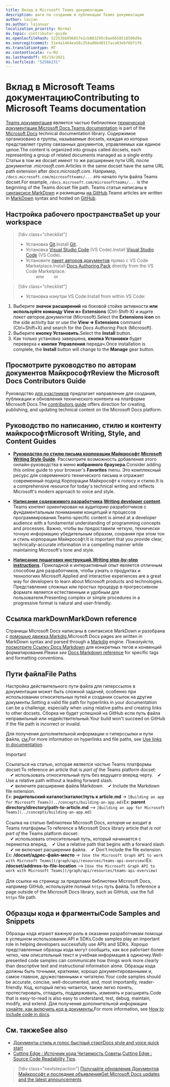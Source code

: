 ```yaml
---
title: Вклад в Microsoft Teams документацию
description: шаги по созданию и публикации Teams документации
author: laujan
ms.author: lajanuar
localization_priority: Normal
ms.topic: contributor-guide
ms.openlocfilehash: 52253bb096857e2cb883295c8ae6b58518506d9a
ms.sourcegitcommit: 51e4a1464ea58c254ad6bd0317aca03ebf6bf1f6
ms.translationtype: MT
ms.contentlocale: ru-RU
ms.lasthandoff: 05/19/2021
ms.locfileid: "52566231"
---
```

# <a name="contributing-to-microsoft-teams-documentation"></a><span data-ttu-id="2481b-103">Вклад в Microsoft Teams документацию</span><span class="sxs-lookup"><span data-stu-id="2481b-103">Contributing to Microsoft Teams documentation</span></span>

<span data-ttu-id="2481b-104">[Teams документация](/microsoftteams/platform/overview) является частью библиотеки [технической документации Microsoft Docs.](https://docs.microsoft.com/)</span><span class="sxs-lookup"><span data-stu-id="2481b-104">[Teams documentation](/microsoftteams/platform/overview) is part of the [Microsoft Docs](https://docs.microsoft.com/) technical documentation library.</span></span> <span data-ttu-id="2481b-105">Содержимое организовано в группы, называемые docsets, каждая из которых представляет группу связанных документов, управляемых как единое целое.</span><span class="sxs-lookup"><span data-stu-id="2481b-105">The content is organized into groups called docsets, each representing a group of related documents managed as a single entity.</span></span> <span data-ttu-id="2481b-106">Статьи в том же docset имеют то же расширение пути URL *после документов <span></span> .microsoft.com*.</span><span class="sxs-lookup"><span data-stu-id="2481b-106">Articles in the same docset have the same URL path extension after *docs<span></span>.microsoft.com*.</span></span>  <span data-ttu-id="2481b-107">Например, `/docs.microsoft.com/microsoftteams/...` это начало пути файла Teams docset.</span><span class="sxs-lookup"><span data-stu-id="2481b-107">For example,  `/docs.microsoft.com/microsoftteams/...`   is the beginning of the Teams docset file path.</span></span> <span data-ttu-id="2481b-108">Teams статьи написаны в [синтаксисе MarkDown](#markdown-reference) и размещены [на GitHub](https://github.com/MicrosoftDocs/msteams-docs/tree/master/msteams-platform).</span><span class="sxs-lookup"><span data-stu-id="2481b-108">Teams articles are written in  [MarkDown](#markdown-reference) syntax and hosted on [GitHub](https://github.com/MicrosoftDocs/msteams-docs/tree/master/msteams-platform).</span></span>

## <a name="set-up-your-workspace"></a><span data-ttu-id="2481b-109">Настройка рабочего пространства</span><span class="sxs-lookup"><span data-stu-id="2481b-109">Set up your workspace</span></span>

> [!div class="checklist"]
>
> * <span data-ttu-id="2481b-110">Установка [Git](https://git-scm.com/book/en/v2/Getting-Started-Installing-Git).</span><span class="sxs-lookup"><span data-stu-id="2481b-110">Install [Git](https://git-scm.com/book/en/v2/Getting-Started-Installing-Git).</span></span>
> * <span data-ttu-id="2481b-111">Установка [Visual Studio Code](https://code.visualstudio.com/) (VS Code).</span><span class="sxs-lookup"><span data-stu-id="2481b-111">Install [Visual Studio Code](https://code.visualstudio.com/) (VS Code).</span></span>
> * <span data-ttu-id="2481b-112">Установите [пакет авторов документов](https://marketplace.visualstudio.com/items?itemName=docsmsft.docs-authoring-pack) прямо с VS Code Marketplace.</span><span class="sxs-lookup"><span data-stu-id="2481b-112">Install [Docs Authoring Pack](https://marketplace.visualstudio.com/items?itemName=docsmsft.docs-authoring-pack) directly from the VS Code Marketplace.</span></span>
<br><span data-ttu-id="2481b-113">&emsp;&emsp; или</span><span class="sxs-lookup"><span data-stu-id="2481b-113">&emsp;&emsp; or</span></span>

> [!div class="checklist"]
>
> * <span data-ttu-id="2481b-114">Установка изнутри VS Code:</span><span class="sxs-lookup"><span data-stu-id="2481b-114">Install from within VS Code:</span></span>

   1. <span data-ttu-id="2481b-115">Выберите **значок расширений** на боковой стойке активности **или используйте команду View и> Extensions** (Ctrl-Shift-X) и ищите *пакет авторов документов* (Microsoft).</span><span class="sxs-lookup"><span data-stu-id="2481b-115">Select the **Extensions icon** on the side activity bar or use the **View => Extensions** command (Ctrl+Shift+X) and search for the *Docs Authoring Pack* (Microsoft).</span></span>
   1. <span data-ttu-id="2481b-116">Выберите **кнопку Установить.**</span><span class="sxs-lookup"><span data-stu-id="2481b-116">Select the **Install** button.</span></span>
   1. <span data-ttu-id="2481b-117">Как только установка завершена, **кнопка Установки** будет переверха к **кнопке Управления** передач.</span><span class="sxs-lookup"><span data-stu-id="2481b-117">Once installation is complete, the **Install** button will change to the **Manage** gear button.</span></span>

## <a name="review-the-microsoft-docs-contributors-guide"></a><span data-ttu-id="2481b-118">Просмотрите руководство по авторам документов Майкрософт</span><span class="sxs-lookup"><span data-stu-id="2481b-118">Review the Microsoft Docs Contributors Guide</span></span>

<span data-ttu-id="2481b-119">Руководство [для участников](/contribute) предлагает направление для создания, публикации и обновления технического контента на платформе Microsoft Docs.</span><span class="sxs-lookup"><span data-stu-id="2481b-119">The [contributors guide](/contribute) offers direction for creating, publishing, and updating technical content on the Microsoft Docs platform.</span></span>

## <a name="microsoft-writing-style-and-content-guides"></a><span data-ttu-id="2481b-120">Руководство по написанию, стилю и контенту майкрософт</span><span class="sxs-lookup"><span data-stu-id="2481b-120">Microsoft Writing, Style, and Content Guides</span></span>

* <span data-ttu-id="2481b-121">**[Руководство по стилю письма корпорации Майкрософт](/style-guide/welcome)**.</span><span class="sxs-lookup"><span data-stu-id="2481b-121">**[Microsoft Writing Style Guide](/style-guide/welcome)**.</span></span> <span data-ttu-id="2481b-122">Рассмотрите возможность добавления этого онлайн-руководства в меню **избранного браузера.**</span><span class="sxs-lookup"><span data-stu-id="2481b-122">Consider adding this online guide  to your browser's **Favorites** menu.</span></span> <span data-ttu-id="2481b-123">Это комплексный ресурс для современного технического письма и отражает современный подход Корпорации Майкрософт к голосу и стилю.</span><span class="sxs-lookup"><span data-stu-id="2481b-123">It is a comprehensive resource for today's technical writing and reflects Microsoft's modern approach to voice and style.</span></span>

* <span data-ttu-id="2481b-124">**[Написание содержимого разработчика](/style-guide/developer-content/)**.</span><span class="sxs-lookup"><span data-stu-id="2481b-124">**[Writing developer content](/style-guide/developer-content/)**.</span></span> <span data-ttu-id="2481b-125">Teams контент ориентирован на аудиторию разработчиков с фундаментальным пониманием концепций и процессов программирования.</span><span class="sxs-lookup"><span data-stu-id="2481b-125">Teams-specific content is aimed at a developer audience with a fundamental understanding of programming concepts and processes.</span></span> <span data-ttu-id="2481b-126">Важно, чтобы вы предоставили четкую, технически точную информацию убедительным образом, сохраняя при этом тон и стиль корпорации Майкрософт.</span><span class="sxs-lookup"><span data-stu-id="2481b-126">It is important that you provide clear, technically-accurate information in a compelling manner while maintaining Microsoft's tone and style.</span></span>

* <span data-ttu-id="2481b-127">**[Написание пошагових инструкций.](/style-guide/procedures-instructions/writing-step-by-step-instructions)**</span><span class="sxs-lookup"><span data-stu-id="2481b-127">**[Writing step-by-step instructions](/style-guide/procedures-instructions/writing-step-by-step-instructions)**.</span></span> <span data-ttu-id="2481b-128">Прикладной и интерактивный опыт является отличным способом для разработчиков, чтобы узнать о продуктах и технологиях Microsoft.</span><span class="sxs-lookup"><span data-stu-id="2481b-128">Applied and interactive experiences are a great way for developers to learn about Microsoft products and technologies.</span></span> <span data-ttu-id="2481b-129">Представление сложных или простых процедур в прогрессивном формате является естественным и удобным для пользователя.</span><span class="sxs-lookup"><span data-stu-id="2481b-129">Presenting complex or simple procedures in a progressive format is natural and user-friendly.</span></span>

## <a name="markdown-reference"></a><span data-ttu-id="2481b-130">Ссылка markDown</span><span class="sxs-lookup"><span data-stu-id="2481b-130">MarkDown reference</span></span>

 <span data-ttu-id="2481b-131">Страницы Microsoft Docs написаны в синтаксисе MarkDown и разобрана с [помощью движка Markdig.](https://github.com/lunet-io/markdig)</span><span class="sxs-lookup"><span data-stu-id="2481b-131">Microsoft Docs pages are written in MarkDown syntax and parsed through a [Markdig](https://github.com/lunet-io/markdig) engine.</span></span> <span data-ttu-id="2481b-132">*Пожалуйста,* [посмотрите Ссылку Docs Markdown](/contribute/markdown-reference) для конкретных тегов и конвенций форматирования.</span><span class="sxs-lookup"><span data-stu-id="2481b-132">Please *see* [Docs Markdown reference](/contribute/markdown-reference) for specific tags and formatting conventions.</span></span>

## <a name="file-paths"></a><span data-ttu-id="2481b-133">Пути файла</span><span class="sxs-lookup"><span data-stu-id="2481b-133">File Paths</span></span>

<span data-ttu-id="2481b-134">Настройка действительного пути файла для гиперссылок в документации может быть сложной задачей, особенно при использовании относительных путей и создании ссылок на другие документы.</span><span class="sxs-lookup"><span data-stu-id="2481b-134">Setting a valid file path for hyperlinks in your documentation can be a challenge, especially when using relative paths and creating links to other docsets.</span></span>  <span data-ttu-id="2481b-135">Сборка не будет успешной на GitHub если путь файла неправильный или недействительный.</span><span class="sxs-lookup"><span data-stu-id="2481b-135">Your build won't succeed on GitHub if the file path is incorrect or invalid.</span></span>

<span data-ttu-id="2481b-136">Для получения дополнительной информации о гиперссылки и пути файла, [см.](/contribute/how-to-write-links)</span><span class="sxs-lookup"><span data-stu-id="2481b-136">For more information on hyperlinks and file paths, see [Use links in documentation](/contribute/how-to-write-links).</span></span>

>[!IMPORTANT]
> <span data-ttu-id="2481b-137">Ссылаться на статью, которая *является частью* Teams платформы docset:</span><span class="sxs-lookup"><span data-stu-id="2481b-137">To reference an article that is *part of* the Teams platform docset:</span></span><br>
> <span data-ttu-id="2481b-138">&emsp;&#x2714; использовать относительный путь без ведущего вперед черту.</span><span class="sxs-lookup"><span data-stu-id="2481b-138">&emsp;&#x2714; Use a relative path without a leading forward slash.</span></span><br>
> <span data-ttu-id="2481b-139">&emsp;&#x2714; включите расширение файла Markdown.</span><span class="sxs-lookup"><span data-stu-id="2481b-139">&emsp;&#x2714; Include the Markdown file extension.</span></span><br>
><span data-ttu-id="2481b-140">Ex:  **родительский каталог/каталог/путь к article.md** -> `[Building an app for Microsoft Teams](../concepts/building-an-app.md)`</span><span class="sxs-lookup"><span data-stu-id="2481b-140">Ex:  **parent directory/directory/path-to-article.md** —> `[Building an app for Microsoft Teams](../concepts/building-an-app.md)`</span></span> <br><br>
> <span data-ttu-id="2481b-141">Ссылка на статью библиотеки Microsoft Docs, *которая не входит в* Teams платформы:</span><span class="sxs-lookup"><span data-stu-id="2481b-141">To reference a Microsoft Docs library article that *is not part of* the Teams platform docset:</span></span><br>
> <span data-ttu-id="2481b-142">&emsp;&#x2714; использовать относительный путь, который начинается с перемотка вперед.</span><span class="sxs-lookup"><span data-stu-id="2481b-142">&emsp;&#x2714; Use a relative path that begins with a forward slash.</span></span><br>
> <span data-ttu-id="2481b-143">&emsp;&#x2714; не включает расширение файла.</span><span class="sxs-lookup"><span data-stu-id="2481b-143">&emsp;&#x2714; Don't include the file extension.</span></span> <br> <span data-ttu-id="2481b-144">Ex:  **/docset/адрес-файл-место** -> `[Use the Microsoft Graph API to work with Microsoft Teams](/graph/api/resources/teams-api-overview)`</span><span class="sxs-lookup"><span data-stu-id="2481b-144">Ex:  **/docset/address-to-file-location** —> `[Use the Microsoft Graph API to work with Microsoft Teams](/graph/api/resources/teams-api-overview)`</span></span><br><br>
> <span data-ttu-id="2481b-145">Для ссылки на страницу за пределами библиотеки Microsoft Docs, например GitHub, используйте полный `https` путь файла.</span><span class="sxs-lookup"><span data-stu-id="2481b-145">To reference a page outside of the Microsoft Docs library, such as GitHub, use the full `https` file path.</span></span><br>

## <a name="code-samples-and-snippets"></a><span data-ttu-id="2481b-146">Образцы кода и фрагменты</span><span class="sxs-lookup"><span data-stu-id="2481b-146">Code Samples and Snippets</span></span>

<span data-ttu-id="2481b-147">Образцы кода играют важную роль в оказании разработчикам помощи в успешном использовании API и SDKs.</span><span class="sxs-lookup"><span data-stu-id="2481b-147">Code samples play an important role in helping developers successfully use APIs and SDKs.</span></span> <span data-ttu-id="2481b-148">Хорошо представленные образцы кода могут сообщить, как все работает более четко, чем описательный текст и учебная информация в одиночку.</span><span class="sxs-lookup"><span data-stu-id="2481b-148">Well-presented code samples can communicate how things work more clearly than descriptive text and instructional information alone.</span></span> <span data-ttu-id="2481b-149">Образцы кода должны быть точными, краткими, хорошо документированными и, самое главное, дружественными к читателю.</span><span class="sxs-lookup"><span data-stu-id="2481b-149">Your code samples should be accurate, concise, well-documented, and, most importantly, reader-friendly.</span></span> <span data-ttu-id="2481b-150">Код, который легко читается, также легко понять, протестировать, отладить, поддерживать, изменять и расширять.</span><span class="sxs-lookup"><span data-stu-id="2481b-150">Code that is easy-to-read is also easy to understand, test, debug, maintain, modify, and extend.</span></span> <span data-ttu-id="2481b-151">Для получения дополнительной информации [узнайте, как включить код в документы.](/contribute/code-in-docs)</span><span class="sxs-lookup"><span data-stu-id="2481b-151">For more information, see [How to include code in docs](/contribute/code-in-docs).</span></span>

## <a name="see-also"></a><span data-ttu-id="2481b-152">См. также</span><span class="sxs-lookup"><span data-stu-id="2481b-152">See also</span></span>

* [<span data-ttu-id="2481b-153">Документы стиль и голос быстрый старт</span><span class="sxs-lookup"><span data-stu-id="2481b-153">Docs style and voice quick start</span></span>](/contribute/style-quick-start)
* <span data-ttu-id="2481b-154">[Cutting Edge : Источник кода Читаемость Советы](/archive/msdn-magazine/2014/october/cutting-edge-source-code-readability-tips).</span><span class="sxs-lookup"><span data-stu-id="2481b-154">[Cutting Edge : Source Code Readability Tips](/archive/msdn-magazine/2014/october/cutting-edge-source-code-readability-tips).</span></span>

> [!div class="nextstepaction"]
> [<span data-ttu-id="2481b-155">Получайте обновления Документов Майкрософт и последние объявления</span><span class="sxs-lookup"><span data-stu-id="2481b-155">Get Microsoft Docs updates and the latest announcements</span></span>](/teamblog)
